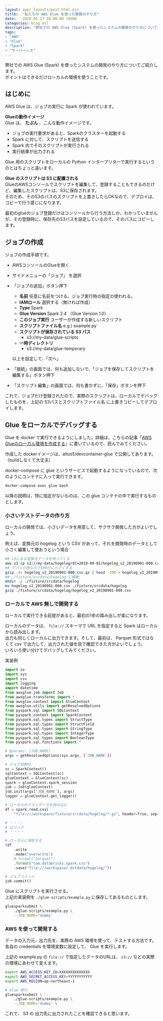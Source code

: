 ```yaml
---
layout: app/_layouts/post.html.ejs
title:  "私たちの AWS Glue を使った開発のやり方"
date:   2020-05-17 10:00:00 +0900
categories: blog etl
description: "弊社での AWS Glue (Spark) を使ったシステムの開発のやり方についてご紹介します。ポイントはできるだけローカルの環境を使うことです。"
tags:
- "AWS"
- "Glue"
- "Spark"
- "サーバーレス"
---
```


弊社での AWS Glue (Spark) を使ったシステムの開発のやり方についてご紹介します。  
ポイントはできるだけローカルの環境を使うことです。

## はじめに

AWS Glue は、ジョブの実行に Spark が使われています。

**Glueの動作イメージ**  
Glue は、 **たぶん** 、こんな動作イメージです。  

* ジョブの実行要求があると、Sparkのクラスターを起動する
* Spark に対して、スクリプトを送信する
* Spark 内でそのスクリプトが実行される
* 実行結果が出力される

Glue 用のスクリプトをローカルの Python インタープリターで実行するというのとはちょっと違います。  

**Glue のスクリプトは S3 に配置される**  
GlueのAWSコンソールでスクリプトを編集して、登録することもできるのだけど、編集したスクリプトは、S3に保存されます。  
そのため、そのS3のパスのスクリプトを上書きしたらOKなので、デプロイは、コピーで行う感じになります。

最初のglueのジョブ登録だけはコンソールから行う方法しか、わかっていませんが、その登録時に、保存先のS3パスを設定しているので、そのパスにコピーします。

## ジョブの作成

ジョブの作成手順です。

* AWSコンソールのGlueを開く
* サイドメニューの「ジョブ」 を選択
* 「ジョブの追加」ボタン押下
    * **名前**
      任意に名前をつける。ジョブ実行時の指定の使われる。
    * **IAMロール**
      選択する（無ければ作成）
    * **Type**
      Spark
    * **Glue Version**
      Spark 2.4 （Glue Version 1.0）
    * **このジョブ実行**
      ユーザーが作成する新しいスクリプト
    * **スクリプトファイル名**
      e.g.) example.py
    * **スクリプトが保存されている S3 パス**
        * s3://my-data/glue-scripts
    * **一時ディレクトリ**
        * s3://my-data/glue-temporary

    以上を設定して、「次へ」      

* 「接続」の画面では、何も追加しないで、「ジョブを保存してスクリプトを編集する」ボタン押下
* 「スクリプト編集」の画面では、何も書かずに、「保存」ボタンを押下

これで、ジョブだけ登録されたので、実際のスクリプトは、ローカルでデバッグしたものを、上記の S3パスとスクリプトファイル名 に上書きコピーしてデプロイします。

## Glue をローカルでデバッグする

Glue を docker で実行できるようにしました。詳細は、こちらの記事「[AWS Glueのローカル環境を作成する](https://www.altus5.co.jp/blog/etl/2020/05/07/aws-glue/)」に書いているので、読んでみてください。  

作成した dockerイメージは、altus5/devcontainer-glue で公開してあります。（buildしなくて大丈夫）

docker-compose に glue というサービスで起動するようになっているので、次のようにコンテナに入って実行できます。

```bash
docker-compose exec glue bash
```

以降の説明は、特に指定がないものは、この glue コンテナの中で実行するものとします。

### 小さいテストデータの作り方

ローカルの開発では、小さいデータを用意して、サクサク開発した方がよいでしょう。

例えば、変換元の hogelog という CSV があって、それを開発時のデータとして小さく編集して使おうという場合  

```bash
## s3にある変換元データを持ってくる
aws s3 cp s3://my-data/hogelog/dt=2019-09-01/hogelog_v2_20190901-000.csv.gz .
## デバッグ用なので100行に小さくする
gzip -dc hogelog_v2_20190901-000.csv.gz | head -100 > hogelog_v2_20190901-000.csv
## ./fixture/srcdata/hogelog に移動
mkdir -p ./fixture/srcdata/hogelog
mv hogelog_v2_20190901-000.csv ./fixture/srcdata/hogelog
gzip ./fixture/srcdata/hogelog/hogelog_v2_20190901-000.csv
```

### ローカルで AWS 無しで開発する

ローカルで実行できる前提があると、最初の1歩の踏み出しが楽になります。  

ローカルのデータは、 `file://` スキーマで URL を指定すると Spark はローカルから読み出します。  
出力も同じくローカルに出力できます。そして、最初は、 Parquet 形式ではなくて csv で出力して、出力された値を目で確認できた方がよいでしょう。  
いろいろ使い分けてデバッグしてみてください。

実装例

```python
import io
import sys
import csv
import logging
import datetime
from awsglue.job import Job
from awsglue.transforms import *
from awsglue.context import GlueContext
from awsglue.utils import getResolvedOptions
from pyspark.sql import SQLContext
from pyspark.context import SparkContext
from pyspark.sql.types import StructType
from pyspark.sql.types import StructField
from pyspark.sql.types import StringType
from pyspark.sql.types import IntegerType
from pyspark.sql.types import BooleanType
from pyspark.sql.functions import *

# @params: [JOB_NAME]
args = getResolvedOptions(sys.argv, ['JOB_NAME'])

# ジョブ初期化
sc = SparkContext()
sqlContext = SQLContext(sc)
glueContext = GlueContext(sc)
spark = glueContext.spark_session
job = Job(glueContext)
job.init(args['JOB_NAME'], args)
logger = glueContext.get_logger()

# ローカルのテストデータを読み込む
df = spark.read.csv(
    "file:///workspace/fixture/srcdata/hogelog/*.gz", header=True, sep=",")

# ・・・・
# ロジック
# ・・・・

# ローカルに保存する
(df
    .write
    .mode("overwrite")
    #.format("parquet")
    .format("com.databricks.spark.csv")
    .save("file:///workspace/.dstdata/hogelog/"))

# ジョブコミット
job.commit()
```

Glue にスクリプトを実行させる。  
上記の実装例を `./glue-scripts/example.py` に保存してあるものとします。

```bash
gluesparksubmit \
    ./glue-scripts/example.py \
    --JOB_NAME='dummy'
```

### AWS を使って開発する

データの入力元、出力先を、実際の AWS 環境を使って、テストする方法です。  
各自の credentials を環境変数に設定して、 Glue を実行します。  

上記の example.py の `file://` で指定したデータのURLは、 `s3://` などの実際の環境にあわせて変えます。

```bash
export AWS_ACCESS_KEY_ID=XXXXXXXXXXXXXX
export AWS_SECRET_ACCESS_KEY=YYYYYYYYYYY
export AWS_REGION=ap-northeast-1

# Glue 実行
gluesparksubmit \
    ./glue-scripts/example.py \
    --JOB_NAME='dummy' \

```

これで、 S3 の 出力先に出力されたことを確認できると思います。
